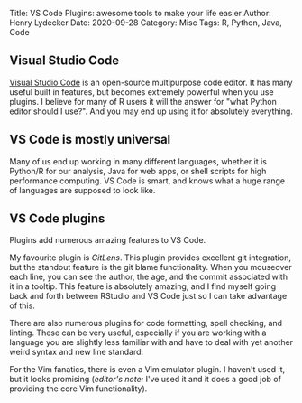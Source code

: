 Title: VS Code Plugins: awesome tools to make your life easier
Author: Henry Lydecker
Date: 2020-09-28
Category: Misc
Tags: R, Python, Java, Code

## Visual Studio Code

[Visual Studio Code](https://code.visualstudio.com/) is an open-source multipurpose code editor. 
It has many useful built in features, but becomes extremely powerful when you use plugins.
I believe for many of R users it will the answer for "what Python editor should I use?".
And you may end up using it for absolutely everything.

## VS Code is mostly universal

Many of us end up working in many different languages, whether it is Python/R for our analysis, Java for web apps, or shell scripts for high performance computing.
VS Code is smart, and knows what a huge range of languages are supposed to look like.

## VS Code plugins

Plugins add numerous amazing features to VS Code.

My favourite plugin is *GitLens*. 
This plugin provides excellent git integration, but the standout feature is the git blame functionality.
When you mouseover each line, you can see the author, the age, and the commit associated with it in a tooltip.
This feature is absolutely amazing, and I find myself going back and forth between RStudio and VS Code just so I can take advantage of this.

There are also numerous plugins for code formatting, spell checking, and linting.
These can be very useful, especially if you are working with a language you are slightly less familiar with and have to deal with yet another weird syntax and new line standard.

For the Vim fanatics, there is even a Vim emulator plugin.
I haven't used it, but it looks promising (*editor's note:* I've used it
and it does a good job of providing the core Vim functionality).

